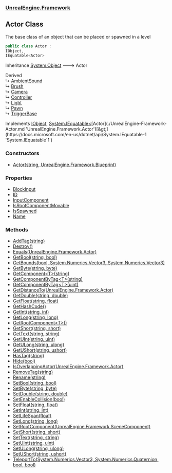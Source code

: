 ### [UnrealEngine.Framework](./UnrealEngine-Framework.md 'UnrealEngine.Framework')
## Actor Class
The base class of an object that can be placed or spawned in a level  
```csharp
public class Actor :
IObject,
IEquatable<Actor>
```
Inheritance [System.Object](https://docs.microsoft.com/en-us/dotnet/api/System.Object 'System.Object') &#129106; Actor  

Derived  
&#8627; [AmbientSound](./UnrealEngine-Framework-AmbientSound.md 'UnrealEngine.Framework.AmbientSound')  
&#8627; [Brush](./UnrealEngine-Framework-Brush.md 'UnrealEngine.Framework.Brush')  
&#8627; [Camera](./UnrealEngine-Framework-Camera.md 'UnrealEngine.Framework.Camera')  
&#8627; [Controller](./UnrealEngine-Framework-Controller.md 'UnrealEngine.Framework.Controller')  
&#8627; [Light](./UnrealEngine-Framework-Light.md 'UnrealEngine.Framework.Light')  
&#8627; [Pawn](./UnrealEngine-Framework-Pawn.md 'UnrealEngine.Framework.Pawn')  
&#8627; [TriggerBase](./UnrealEngine-Framework-TriggerBase.md 'UnrealEngine.Framework.TriggerBase')  

Implements [IObject](./UnrealEngine-Framework-IObject.md 'UnrealEngine.Framework.IObject'), [System.IEquatable&lt;](https://docs.microsoft.com/en-us/dotnet/api/System.IEquatable-1 'System.IEquatable`1')[Actor](./UnrealEngine-Framework-Actor.md 'UnrealEngine.Framework.Actor')[&gt;](https://docs.microsoft.com/en-us/dotnet/api/System.IEquatable-1 'System.IEquatable`1')  
### Constructors
- [Actor(string, UnrealEngine.Framework.Blueprint)](./UnrealEngine-Framework-Actor-Actor(string_UnrealEngine-Framework-Blueprint).md 'UnrealEngine.Framework.Actor.Actor(string, UnrealEngine.Framework.Blueprint)')
### Properties
- [BlockInput](./UnrealEngine-Framework-Actor-BlockInput.md 'UnrealEngine.Framework.Actor.BlockInput')
- [ID](./UnrealEngine-Framework-Actor-ID.md 'UnrealEngine.Framework.Actor.ID')
- [InputComponent](./UnrealEngine-Framework-Actor-InputComponent.md 'UnrealEngine.Framework.Actor.InputComponent')
- [IsRootComponentMovable](./UnrealEngine-Framework-Actor-IsRootComponentMovable.md 'UnrealEngine.Framework.Actor.IsRootComponentMovable')
- [IsSpawned](./UnrealEngine-Framework-Actor-IsSpawned.md 'UnrealEngine.Framework.Actor.IsSpawned')
- [Name](./UnrealEngine-Framework-Actor-Name.md 'UnrealEngine.Framework.Actor.Name')
### Methods
- [AddTag(string)](./UnrealEngine-Framework-Actor-AddTag(string).md 'UnrealEngine.Framework.Actor.AddTag(string)')
- [Destroy()](./UnrealEngine-Framework-Actor-Destroy().md 'UnrealEngine.Framework.Actor.Destroy()')
- [Equals(UnrealEngine.Framework.Actor)](./UnrealEngine-Framework-Actor-Equals(UnrealEngine-Framework-Actor).md 'UnrealEngine.Framework.Actor.Equals(UnrealEngine.Framework.Actor)')
- [GetBool(string, bool)](./UnrealEngine-Framework-Actor-GetBool(string_bool).md 'UnrealEngine.Framework.Actor.GetBool(string, bool)')
- [GetBounds(bool, System.Numerics.Vector3, System.Numerics.Vector3)](./UnrealEngine-Framework-Actor-GetBounds(bool_System-Numerics-Vector3_System-Numerics-Vector3).md 'UnrealEngine.Framework.Actor.GetBounds(bool, System.Numerics.Vector3, System.Numerics.Vector3)')
- [GetByte(string, byte)](./UnrealEngine-Framework-Actor-GetByte(string_byte).md 'UnrealEngine.Framework.Actor.GetByte(string, byte)')
- [GetComponent&lt;T&gt;(string)](./UnrealEngine-Framework-Actor-GetComponent-T-(string).md 'UnrealEngine.Framework.Actor.GetComponent&lt;T&gt;(string)')
- [GetComponentByTag&lt;T&gt;(string)](./UnrealEngine-Framework-Actor-GetComponentByTag-T-(string).md 'UnrealEngine.Framework.Actor.GetComponentByTag&lt;T&gt;(string)')
- [GetComponentByTag&lt;T&gt;(uint)](./UnrealEngine-Framework-Actor-GetComponentByTag-T-(uint).md 'UnrealEngine.Framework.Actor.GetComponentByTag&lt;T&gt;(uint)')
- [GetDistanceTo(UnrealEngine.Framework.Actor)](./UnrealEngine-Framework-Actor-GetDistanceTo(UnrealEngine-Framework-Actor).md 'UnrealEngine.Framework.Actor.GetDistanceTo(UnrealEngine.Framework.Actor)')
- [GetDouble(string, double)](./UnrealEngine-Framework-Actor-GetDouble(string_double).md 'UnrealEngine.Framework.Actor.GetDouble(string, double)')
- [GetFloat(string, float)](./UnrealEngine-Framework-Actor-GetFloat(string_float).md 'UnrealEngine.Framework.Actor.GetFloat(string, float)')
- [GetHashCode()](./UnrealEngine-Framework-Actor-GetHashCode().md 'UnrealEngine.Framework.Actor.GetHashCode()')
- [GetInt(string, int)](./UnrealEngine-Framework-Actor-GetInt(string_int).md 'UnrealEngine.Framework.Actor.GetInt(string, int)')
- [GetLong(string, long)](./UnrealEngine-Framework-Actor-GetLong(string_long).md 'UnrealEngine.Framework.Actor.GetLong(string, long)')
- [GetRootComponent&lt;T&gt;()](./UnrealEngine-Framework-Actor-GetRootComponent-T-().md 'UnrealEngine.Framework.Actor.GetRootComponent&lt;T&gt;()')
- [GetShort(string, short)](./UnrealEngine-Framework-Actor-GetShort(string_short).md 'UnrealEngine.Framework.Actor.GetShort(string, short)')
- [GetText(string, string)](./UnrealEngine-Framework-Actor-GetText(string_string).md 'UnrealEngine.Framework.Actor.GetText(string, string)')
- [GetUInt(string, uint)](./UnrealEngine-Framework-Actor-GetUInt(string_uint).md 'UnrealEngine.Framework.Actor.GetUInt(string, uint)')
- [GetULong(string, ulong)](./UnrealEngine-Framework-Actor-GetULong(string_ulong).md 'UnrealEngine.Framework.Actor.GetULong(string, ulong)')
- [GetUShort(string, ushort)](./UnrealEngine-Framework-Actor-GetUShort(string_ushort).md 'UnrealEngine.Framework.Actor.GetUShort(string, ushort)')
- [HasTag(string)](./UnrealEngine-Framework-Actor-HasTag(string).md 'UnrealEngine.Framework.Actor.HasTag(string)')
- [Hide(bool)](./UnrealEngine-Framework-Actor-Hide(bool).md 'UnrealEngine.Framework.Actor.Hide(bool)')
- [IsOverlappingActor(UnrealEngine.Framework.Actor)](./UnrealEngine-Framework-Actor-IsOverlappingActor(UnrealEngine-Framework-Actor).md 'UnrealEngine.Framework.Actor.IsOverlappingActor(UnrealEngine.Framework.Actor)')
- [RemoveTag(string)](./UnrealEngine-Framework-Actor-RemoveTag(string).md 'UnrealEngine.Framework.Actor.RemoveTag(string)')
- [Rename(string)](./UnrealEngine-Framework-Actor-Rename(string).md 'UnrealEngine.Framework.Actor.Rename(string)')
- [SetBool(string, bool)](./UnrealEngine-Framework-Actor-SetBool(string_bool).md 'UnrealEngine.Framework.Actor.SetBool(string, bool)')
- [SetByte(string, byte)](./UnrealEngine-Framework-Actor-SetByte(string_byte).md 'UnrealEngine.Framework.Actor.SetByte(string, byte)')
- [SetDouble(string, double)](./UnrealEngine-Framework-Actor-SetDouble(string_double).md 'UnrealEngine.Framework.Actor.SetDouble(string, double)')
- [SetEnableCollision(bool)](./UnrealEngine-Framework-Actor-SetEnableCollision(bool).md 'UnrealEngine.Framework.Actor.SetEnableCollision(bool)')
- [SetFloat(string, float)](./UnrealEngine-Framework-Actor-SetFloat(string_float).md 'UnrealEngine.Framework.Actor.SetFloat(string, float)')
- [SetInt(string, int)](./UnrealEngine-Framework-Actor-SetInt(string_int).md 'UnrealEngine.Framework.Actor.SetInt(string, int)')
- [SetLifeSpan(float)](./UnrealEngine-Framework-Actor-SetLifeSpan(float).md 'UnrealEngine.Framework.Actor.SetLifeSpan(float)')
- [SetLong(string, long)](./UnrealEngine-Framework-Actor-SetLong(string_long).md 'UnrealEngine.Framework.Actor.SetLong(string, long)')
- [SetRootComponent(UnrealEngine.Framework.SceneComponent)](./UnrealEngine-Framework-Actor-SetRootComponent(UnrealEngine-Framework-SceneComponent).md 'UnrealEngine.Framework.Actor.SetRootComponent(UnrealEngine.Framework.SceneComponent)')
- [SetShort(string, short)](./UnrealEngine-Framework-Actor-SetShort(string_short).md 'UnrealEngine.Framework.Actor.SetShort(string, short)')
- [SetText(string, string)](./UnrealEngine-Framework-Actor-SetText(string_string).md 'UnrealEngine.Framework.Actor.SetText(string, string)')
- [SetUInt(string, uint)](./UnrealEngine-Framework-Actor-SetUInt(string_uint).md 'UnrealEngine.Framework.Actor.SetUInt(string, uint)')
- [SetULong(string, ulong)](./UnrealEngine-Framework-Actor-SetULong(string_ulong).md 'UnrealEngine.Framework.Actor.SetULong(string, ulong)')
- [SetUShort(string, ushort)](./UnrealEngine-Framework-Actor-SetUShort(string_ushort).md 'UnrealEngine.Framework.Actor.SetUShort(string, ushort)')
- [TeleportTo(System.Numerics.Vector3, System.Numerics.Quaternion, bool, bool)](./UnrealEngine-Framework-Actor-TeleportTo(System-Numerics-Vector3_System-Numerics-Quaternion_bool_bool).md 'UnrealEngine.Framework.Actor.TeleportTo(System.Numerics.Vector3, System.Numerics.Quaternion, bool, bool)')
